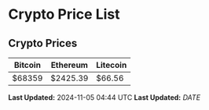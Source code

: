 # Crypto Price List

## Crypto Prices
| Bitcoin | Ethereum | Litecoin |
| ------- | -------- | -------- |
| $68359 | $2425.39 | $66.56 |
**Last Updated:** 2024-11-05 04:44 UTC
**Last Updated:** $DATE$

